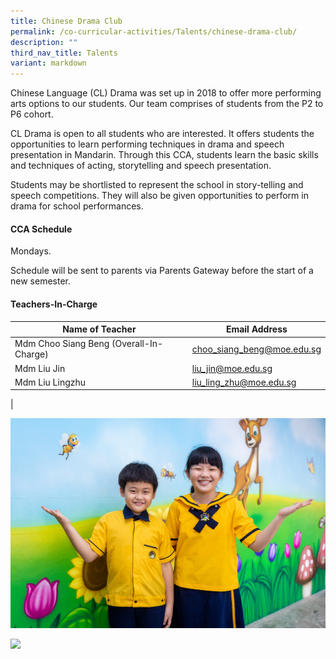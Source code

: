 ```yaml
---
title: Chinese Drama Club
permalink: /co-curricular-activities/Talents/chinese-drama-club/
description: ""
third_nav_title: Talents
variant: markdown
---
```

Chinese Language (CL) Drama was set up in 2018 to offer more performing arts options to our students. Our team comprises of students from the P2 to P6 cohort.

CL Drama is open to all students who are interested. It offers students the opportunities to learn performing techniques in drama and speech presentation in Mandarin. Through this CCA, students learn the basic skills and techniques of acting, storytelling and speech presentation.

Students may be shortlisted to represent the school in story-telling and speech competitions. They will also be given opportunities to perform in drama for school performances.

#### CCA Schedule
Mondays.

Schedule will be sent to parents via Parents Gateway before the start of a new semester.

#### Teachers-In-Charge

| Name of Teacher | Email Address |
|---|---|
| Mdm Choo Siang Beng (Overall-In-Charge) | [choo_siang_beng@moe.edu.sg](mailto:choo_siang_beng@moe.edu.sg) |
| Mdm Liu Jin | [liu_jin@moe.edu.sg](mailto:liu_jin@moe.edu.sg) |
| Mdm Liu Lingzhu  | [liu_ling_zhu@moe.edu.sg](mailto:liu_ling_zhu@moe.edu.sg)  |
|

![](/images/CCA/Talent/cldrama1.jpg)

![](/images/CCA/Talent/cldrama2.jpg)
